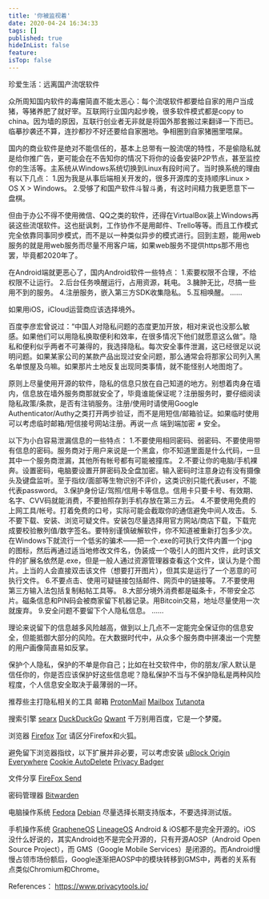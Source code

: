 ```yaml
---
title: '你被监视着'
date: 2020-04-24 16:34:33
tags: []
published: true
hideInList: false
feature: 
isTop: false
---
```

珍爱生活：远离国产流氓软件

众所周知国内软件的毒瘤简直不能太恶心：每个流氓软件都要给自家的用户当成猪，等猪养肥了就好宰。互联网行业国内起步晚，很多软件模式都是copy to china。因为墙的原因，互联行创业者无非就是将国外那套搬过来翻译一下而已。临摹抄袭还不算，连抄都抄不好还要给自家圈地。争相圈到自家猪圈里喂屎。

国内的商业软件是绝对不能信任的，基本上总带有一股流氓的特性，不是偷隐私就是给你推广告，更可能会在不告知你的情况下将你的设备安装P2P节点，甚至监控你的生活等。主系统从Windows系统切换到Linux有段时间了。当时换系统的理由有以下几点：
1.因为我是从事后端相关开发的，很多开源库的支持顺序Linux > OS X > Windows。
2.受够了和国产软件斗智斗勇，有这时间精力我更愿意下一盘棋。

但由于办公不得不使用微信、QQ之类的软件，还得在VirtualBox装上Windows再装这些流氓软件。这也挺讽刺，工作协作不是用邮件、Trello等等。而且工作模式完全依靠同事同步模式，而不是以一种类似异步的模式进行。回到主题，能用web服务的就是用web服务而尽量不用客户端，如果web服务不提供https那不用也罢，毕竟都2020年了。

在Android端就更恶心了，国内Android软件一些特点：
1.索要权限不合理，不给权限不让运行。
2.后台任务唤醒运行，占用资源，耗电。
3.臃肿无比，尽搞一些用不到的服务。
4.注册服务，嵌入第三方SDK收集隐私。
5.互相唤醒。
……

如果用iOS，iCloud运营商应该选择境外。

百度李彦宏曾说过：“中国人对隐私问题的态度更加开放，相对来说也没那么敏感。如果他们可以用隐私换取便利和效率，在很多情况下他们就愿意这么做”。隐私和便利似乎两者不可兼得的，我选择隐私。每次安全事件泄漏，这已经很足以说明问题。如果某家公司的某款产品出现过安全问题，那么通常会将那家公司列入黑名单恨屋及乌嘛。如果那片土地反复出现同类事情，就不能怪别人地图炮了。

原则上尽量使用开源的软件，隐私的信息只放在自己知道的地方。别想着肉身在墙内，信息放在墙外服务商那就安全了，毕竟谁能保证呢？注册服务时，要仔细阅读隐私政策/条款，是否有注销服务。注册/使用时请使用Google Authenticator/Authy之类打开两步验证，而不是用短信/邮箱验证。如果临时使用可以考虑临时邮箱/短信接号网站注册。再说一点 端到端加密 ≠ 安全。

以下为小白容易泄漏信息的一些特点：
1.不要使用相同密码、弱密码、不要使用带有信息的密码。服务商对于用户来说是一个黑盒，你不知道里面是什么代码，一旦其中一个服务商泄漏，其他所有帐号都有可能被撞库。
2.不要让你的电脑/手机裸奔。设置密码，电脑要设置开屏密码及全盘加密。输入密码时注意身边有没有摄像头及键盘监听。至于指纹/面部等生物识别不评价，这类识别只能代表user，不能代表password。
3.保护身份证/驾照/信用卡等信息。信用卡只要卡号、有效期、名字、CVV码就能消费，不要拍照存到手机存放在第三方云。
4.不要使用免费的上网工具/帐号。打着免费的口号，实际可能会截取你的通信避免中间人攻击。
5.不要下载、安装、浏览可疑文件。安装包尽量选择用官方网站/商店下载，下载完成要校验散列值/数字签名。要特别谨慎破解软件，你不知道被重新打包多少次。在Windows下就流行一个低劣的骗术——把一个.exe的可执行文件内置一个jpg 的图标，然后再通过适当地修改文件名，伪装成一个吸引人的图片文件，此时该文件的扩展名依然是.exe，但是一般人通过资源管理器查看这个文件，误认为是个图片。上当的人会直接双击该文件（想要打开图片），但其实是运行了一个恶意的可执行文件。
6.不要点击、使用可疑链接包括邮件、网页中的链接等。
7.不要使用第三方输入法包括复制粘帖工具等。
8.大部分境外消费都是磁条卡，不带安全芯片。磁条信息和PIN码会被商家留下机器记录。用Bitcoin交易，地址尽量使用一次就废弃。
9.安全问题不要留下个人隐私信息。
……

理论来说留下的信息越多风险越高，做到以上几点不一定能完全保证你的信息安全，但能抵御大部分的风险。在大数据时代中，从众多个服务商中拼凑出一个完整的用户画像简直易如反掌。

保护个人隐私，保护的不单是你自己；比如在社交软件中，你的朋友/家人默认是信任你的，你是否应该保护好这些信息呢？隐私保护不当与不保护隐私是两种风险程度，个人信息安全取决于最薄弱的一环。

推荐些主打隐私相关的工具
邮箱
[ProtonMail](https://protonmail.com/)
[Mailbox](https://mailbox.org/)
[Tutanota](https://tutanota.com/)

搜索引擎
[searx](https://searx.me/)
[DuckDuckGo](https://duckduckgo.com/)
[Qwant](https://www.qwant.com/)
千万别用百度，它是一个梦魇。

浏览器
[Firefox](https://firefox.com/)
[Tor](https://www.torproject.org/)
请区分Firefox和火狐。

避免留下浏览器指纹，以下扩展并非必要，可以考虑安装
[uBlock Origin](https://addons.mozilla.org/firefox/addon/ublock-origin/)
[Everywhere](https://www.eff.org/https-everywhere)
[Cookie AutoDelete](https://addons.mozilla.org/firefox/addon/cookie-autodelete/)
[Privacy Badger](https://www.eff.org/privacybadger)

文件分享
[FireFox Send](https://send.firefox.com/)

密码管理器
[Bitwarden](https://bitwarden.com/)

电脑操作系统
[Fedora](https://getfedora.org/)
[Debian](https://www.debian.org/)
尽量选择长期支持版本，不要选择测试版。

手机操作系统
[GrapheneOS](https://grapheneos.org/)
[LineageOS](https://www.lineageos.org/)
Android & iOS都不是完全开源的。iOS没什么好说的，其实Android也不是完全开源的，只有开源AOSP（Android Open Source Project），而 GMS（Google Mobile Services）是闭源的。而Android慢慢占领市场份额后，Google逐渐把AOSP中的模块转移到GMS中，两者的关系有点类似Chromium和Chrome。

References：
https://www.privacytools.io/